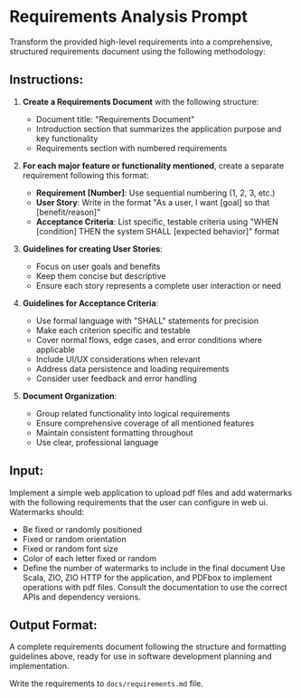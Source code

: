 # Requirements Analysis Prompt

Transform the provided high-level requirements into a comprehensive, structured requirements document using the following methodology:

## Instructions:

1. **Create a Requirements Document** with the following structure:
    - Document title: "Requirements Document"
    - Introduction section that summarizes the application purpose and key functionality
    - Requirements section with numbered requirements

2. **For each major feature or functionality mentioned**, create a separate requirement following this format:
    - **Requirement [Number]**: Use sequential numbering (1, 2, 3, etc.)
    - **User Story**: Write in the format "As a user, I want [goal] so that [benefit/reason]"
    - **Acceptance Criteria**: List specific, testable criteria using "WHEN [condition] THEN the system SHALL [expected behavior]" format

3. **Guidelines for creating User Stories**:
    - Focus on user goals and benefits
    - Keep them concise but descriptive
    - Ensure each story represents a complete user interaction or need

4. **Guidelines for Acceptance Criteria**:
    - Use formal language with "SHALL" statements for precision
    - Make each criterion specific and testable
    - Cover normal flows, edge cases, and error conditions where applicable
    - Include UI/UX considerations when relevant
    - Address data persistence and loading requirements
    - Consider user feedback and error handling

5. **Document Organization**:
    - Group related functionality into logical requirements
    - Ensure comprehensive coverage of all mentioned features
    - Maintain consistent formatting throughout
    - Use clear, professional language

## Input:
Implement a simple web application to upload pdf files and add watermarks with the following requirements that the user can configure in web ui.
Watermarks should:
* Be fixed or randomly positioned
* Fixed or random orientation
* Fixed or random font size
* Color of each letter fixed or random
* Define the number of watermarks to include in the final document
  Use Scala, ZIO, ZIO HTTP for the application, and PDFbox to implement operations with pdf files.
  Consult the documentation to use the correct APIs and dependency versions.

## Output Format:
A complete requirements document following the structure and formatting guidelines above, ready for use in software development planning and implementation.

Write the requirements to `docs/requirements.md` file.